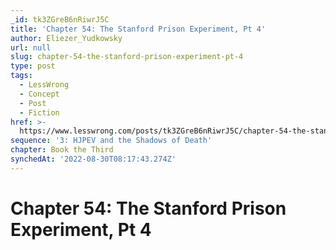 ```yaml
---
_id: tk3ZGreB6nRiwrJ5C
title: 'Chapter 54: The Stanford Prison Experiment, Pt 4'
author: Eliezer_Yudkowsky
url: null
slug: chapter-54-the-stanford-prison-experiment-pt-4
type: post
tags:
  - LessWrong
  - Concept
  - Post
  - Fiction
href: >-
  https://www.lesswrong.com/posts/tk3ZGreB6nRiwrJ5C/chapter-54-the-stanford-prison-experiment-pt-4
sequence: '3: HJPEV and the Shadows of Death'
chapter: Book the Third
synchedAt: '2022-08-30T08:17:43.274Z'
---
```


# Chapter 54: The Stanford Prison Experiment, Pt 4
